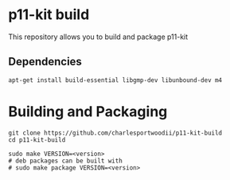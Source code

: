 # p11-kit build

This repository allows you to build and package p11-kit

## Dependencies

```
apt-get install build-essential libgmp-dev libunbound-dev m4
```

# Building and Packaging
```
git clone https://github.com/charlesportwoodii/p11-kit-build
cd p11-kit-build

sudo make VERSION=<version>
# deb packages can be built with
# sudo make package VERSION=<version>
```
